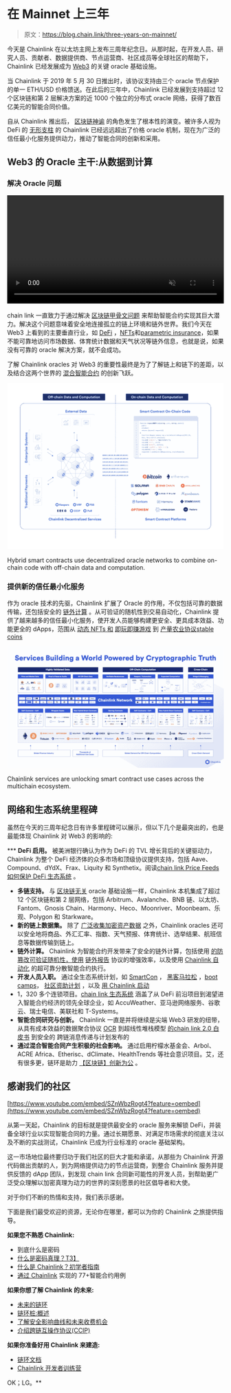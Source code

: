# 在 Mainnet 上三年

> 原文：<https://blog.chain.link/three-years-on-mainnet/>

今天是 Chainlink 在以太坊主网上发布三周年纪念日。从那时起，在开发人员、研究人员、贡献者、数据提供商、节点运营商、社区成员等全球社区的帮助下，Chainlink 已经发展成为 [Web3](https://chain.link/education/web3) 的关键 oracle 基础设施。

当 Chainlink 于 2019 年 5 月 30 日推出时，该协议支持由三个 oracle 节点保护的单一 ETH/USD 价格馈送。在此后的三年中，Chainlink 已经发展到支持超过 12 个区块链和第 2 层解决方案的近 1000 个独立的分布式 oracle 网络，获得了数百亿美元的智能合同价值。

自从 Chainlink 推出后， [区块链神谕](https://chain.link/education/blockchain-oracles) 的角色发生了根本性的演变。被许多人视为 DeFi 的 [无形支柱](https://www.forbes.com/sites/lawrencewintermeyer/2021/10/14/cryptohacks-oraclesthe-invisible-backbone-of-defi-and-applied-blockchain-apps/?sh=55c45319182d) 的 Chainlink 已经远远超出了价格 oracle 机制，现在为广泛的信任最小化服务提供动力，推动了智能合同的创新和采用。

## Web3 的 Oracle 主干:从数据到计算

### 解决 Oracle 问题

<video style="width: 100%; margin: 0 auto; height: auto;" autoplay="autoplay" loop="loop" muted="" width="300" height="150"><source src="https://www.dropbox.com/s/cjqsgk3ggoz5vdu/solutions-diagram-v2.mp4?raw=1" type="video/mp4"><source src="https://www.dropbox.com/s/2izsv27rrchrz7n/solutions-diagram-v1.ogv?raw=1" type="application/ogg">![Connect your smart contract to any data diagram](img/aeb6b9d78f9f4b14fe3f565582de886f.png)T4】</video>

chain link 一直致力于通过解决 [区块链甲骨文问题](https://blog.chain.link/what-is-the-blockchain-oracle-problem/) 来帮助智能合约实现其巨大潜力。解决这个问题意味着安全地连接孤立的链上环境和链外世界。我们今天在 Web3 上看到的主要垂直行业，如 [DeFi](https://chain.link/education/defi) ，[NFTs](https://chain.link/education/nfts)和[parametric insurance](https://chain.link/use-cases/insurance)，如果不能可靠地访问市场数据、体育统计数据和天气状况等链外信息，也就是说，如果没有可靠的 oracle 解决方案，就不会成功。

了解 Chainlink oracles 对 Web3 的重要性最终是为了了解链上和链下的差距，以及结合这两个世界的 [混合智能合约](https://blog.chain.link/hybrid-smart-contracts-explained/) 的创新飞跃。

![Hybrid Smart Contract Architecture](img/a143ccd3af3b0c53b3cd3980055557a2.png)

<figcaption id="caption-attachment-3861" class="wp-caption-text">Hybrid smart contracts use decentralized oracle networks to combine on-chain code with off-chain data and computation.</figcaption>



### 提供新的信任最小化服务

作为 oracle 技术的先驱，Chainlink 扩展了 Oracle 的作用，不仅包括可靠的数据传输，还包括安全的 [链外计算](https://blog.chain.link/what-is-oracle-computation/) 。从可验证的随机性到交易自动化，Chainlink 提供了越来越多的信任最小化服务，使开发人员能够构建更安全、更具成本效益、功能更全的 dApps，范围从 [动态 NFTs 和](https://blog.chain.link/what-is-a-dynamic-nft/) [即玩即赚游戏](https://blog.chain.link/what-is-play-to-earn/) 到 [产量农业协议](https://chain.link/education/defi/yield-farming)[stable coins](https://blog.chain.link/what-are-stablecoins/)

![Chainlink Trust-Minimized Services](img/e99a890759d5be128b68db3754fed277.png)

<figcaption id="caption-attachment-3860" class="wp-caption-text">Chainlink services are unlocking smart contract use cases across the multichain ecosystem.</figcaption>



## 网络和生态系统里程碑

虽然在今天的三周年纪念日有许多里程碑可以展示，但以下几个是最突出的，也是最能体现 Chainlink 对 Web3 的影响的:

 ***   **DeFi 启用。** 被美洲银行确认为[](https://www.coindesk.com/business/2022/02/17/bofa-says-chainlink-likely-driver-for-defis-tvl-growth-to-203b/)作为 DeFi 的 TVL 增长背后的关键驱动力，Chainlink 为整个 DeFi 经济体的众多市场和顶级协议提供支持，包括 Aave、Compound、dYdX、Frax、Liquity 和 Synthetix。阅读[chain link Price Feeds 如何保护 DeFi 生态系统](https://blog.chain.link/chainlink-price-feeds-secure-defi/) 。
*   **多链支持。** 与 [区块链无关](https://blog.chain.link/chainlinks-blockchain-agnostic-design/) oracle 基础设施一样，Chainlink 本机集成了超过 12 个区块链和第 2 层网络，包括 Arbitrum、Avalanche、BNB 链、以太坊、Fantom、Gnosis Chain、Harmony、Heco、Moonriver、Moonbeam、乐观、Polygon 和 Starkware。
*   **新的链上数据集。** 除了 [广泛收集加密资产数据](https://data.chain.link/) 之外，Chainlink oracles 还可以安全地将商品、外汇汇率、指数、天气预报、体育统计、选举结果、航班信息等数据传输到链上。
*   **链外计算。** Chainlink 为智能合约开发带来了安全的链外计算，包括使用 [的防篡改可验证随机性，使用](https://chain.link/chainlink-vrf) [链外报告](https://blog.chain.link/off-chain-reporting-live-on-mainnet/) 协议的增强效率，以及使用 [Chainlink 自动化](https://chain.link/automation) 的超可靠分散智能合约执行。
*   **开发人员入职。** 通过全生态系统计划，如 [SmartCon](https://www.smartcontractsummit.io/) ， [黑客马拉松](https://hack.chain.link) ，[boot camps](https://chain.link/bootcamp)， [社区资助计划](https://chain.link/community/grants) ，以及 [用 Chainlink 启动](https://chainlinklabs.com/startup)
*   1，320 多个连锁项目。[chain link 生态系统](https://chainlinkecosystem.com/ecosystem) 涵盖了从 DeFi 前沿项目到渴望进入智能合约经济的领先全球企业，如 AccuWeather、亚马逊网络服务、谷歌云、瑞士电信、美联社和 T-Systems。
*   **智能合同研究与创新。** Chainlink 一直是并将继续是尖端 Web3 研发的纽带，从具有成本效益的数据聚合协议 [OCR](https://research.chain.link/ocr.pdf) 到超线性堆栈模型 [的](https://blog.chain.link/explicit-staking-in-chainlink-2-0/)[chain link 2.0 白皮书](https://chain.link/whitepaper) 到安全的 跨链消息传递与计划发布的
*   **通过混合智能合同产生积极的社会影响。** 通过启用柠檬水基金会、Arbol、ACRE Africa、Etherisc、dClimate、HealthTrends 等社会意识项目。艾，还有很多更，链环是助力 [【区块链】创新为公](https://chain.link/use-cases/social-impact) 。

## 感谢我们的社区

[https://www.youtube.com/embed/SZnWbzRogt4?feature=oembed](https://www.youtube.com/embed/SZnWbzRogt4?feature=oembed)

从第一天起，Chainlink 的目标就是提供最安全的 oracle 服务来解锁 DeFi，并装备全球行业以实现智能合同的力量。通过长期愿景、对满足市场需求的彻底关注以及不断的实战测试，Chainlink 已成为行业标准的 oracle 基础架构。

这一市场地位最终要归功于我们社区的巨大才能和承诺，从那些为 Chainlink 开源代码做出贡献的人，到为网络提供动力的节点运营商，到整合 Chainlink 服务并提供反馈的 dApp 团队，到发现 chain link 合同新可能性的开发人员，到帮助更广泛受众理解以加密真理为动力的世界的深刻愿景的社区倡导者和大使。

对于你们不断的热情和支持，我们表示感谢。

下面是我们最受欢迎的资源，无论你在哪里，都可以为你的 Chainlink 之旅提供指导。

**如果您不熟悉 Chainlink:**

*   [](https://blog.chain.link/what-crypto-is-really-about/)到底什么是密码
*   [什么是密码真理？T3】](https://blog.chain.link/what-is-cryptographic-truth/)
*   [什么是 Chainlink？初学者指南](https://blog.chain.link/what-is-chainlink/)
*   [通过 Chainlink](https://blog.chain.link/smart-contract-use-cases/) 实现的 77+智能合约用例

**如果你想了解 Chainlink 的未来:**

*   [未来的链环](https://www.youtube.com/watch?v=YShbzR7mlog)
*   [链环桩:概述](https://blog.chain.link/explicit-staking-in-chainlink-2-0/)
*   [了解安全影响曲线和未来收费机会](https://blog.chain.link/understanding-the-security-impact-curve-and-future-fee-opportunity/)
*   [介绍跨链互操作协议(CCIP)](https://blog.chain.link/introducing-the-cross-chain-interoperability-protocol-ccip/)

**如果你准备好用 Chainlink 来建造:**

*   [链环文档](https://docs.chain.link/)
*   [Chainlink 开发者训练营](https://chain.link/bootcamp)

OK；LG。**
